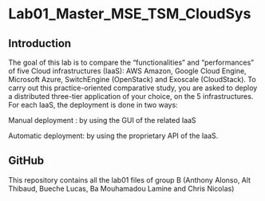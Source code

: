 # Lab01_Master_MSE_TSM_CloudSys
## Introduction
The goal of this lab is to compare the “functionalities” and “performances” of five Cloud infrastructures (IaaS): AWS Amazon, Google Cloud Engine, Microsoft Azure, SwitchEngine (OpenStack) and Exoscale (CloudStack). To carry out this practice-oriented comparative study, you are asked to deploy a distributed three-tier application of your choice, on the 5 infrastructures. For each IaaS, the deployment is done in two ways:

Manual deployment : by using the GUI of the related IaaS

Automatic deployment: by using the proprietary API of the IaaS.

## GitHub
This repository contains all the lab01 files of group B (Anthony Alonso, Alt Thibaud, Bueche Lucas, Ba Mouhamadou Lamine and Chris Nicolas)

